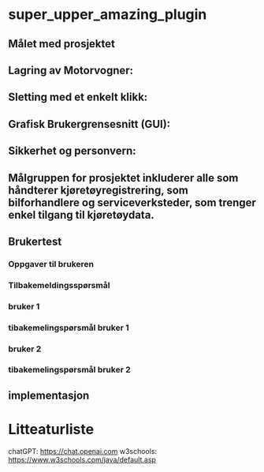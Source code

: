# super_upper_amazing_plugin

## Målet med prosjektet 

## Lagring av Motorvogner:

## Sletting med et enkelt klikk:


## Grafisk Brukergrensesnitt (GUI):

## Sikkerhet og personvern:


## Målgruppen for prosjektet inkluderer alle som håndterer kjøretøyregistrering, som bilforhandlere og serviceverksteder, som trenger enkel tilgang til kjøretøydata.



## Brukertest
### Oppgaver til brukeren


### Tilbakemeldingsspørsmål


### bruker 1
### tibakemelingspørsmål bruker 1


### bruker 2
### tibakemelingspørsmål bruker 2


## implementasjon

# Litteaturliste
chatGPT: https://chat.openai.com
w3schools: https://www.w3schools.com/java/default.asp


